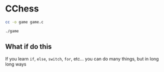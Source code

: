 # CChess

```bash
cc -o game game.c
```
```bash
./game
````

## What if do this

If you learn `if`, `else`, `switch`, `for`, etc... you can do many things, but in long long ways
